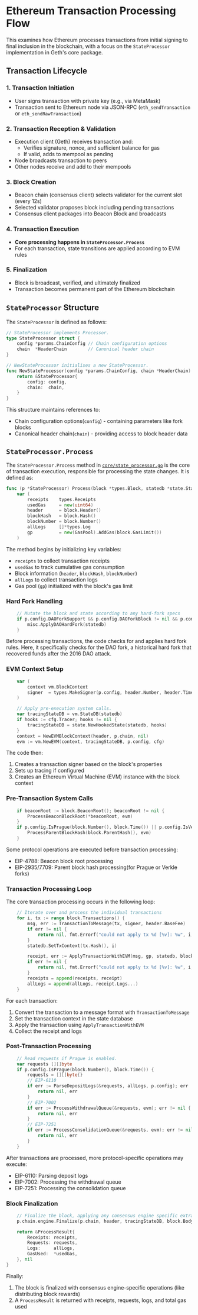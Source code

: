# Ethereum Transaction Processing Flow

This examines how Ethereum processes transactions from initial signing to final inclusion in the blockchain, with a focus on the `StateProcessor` implementation in Geth's core package.

## Transaction Lifecycle

### 1. Transaction Initiation

- User signs transaction with private key (e.g., via MetaMask)
- Transaction sent to Ethereum node via JSON-RPC (`eth_sendTransaction` or `eth_sendRawTransaction`)

### 2. Transaction Reception & Validation

- Execution client (Geth) receives transaction and:
  - Verifies signature, nonce, and sufficient balance for gas
  - If valid, adds to mempool as pending
- Node broadcasts transaction to peers
- Other nodes receive and add to their mempools

### 3. Block Creation

- Beacon chain (consensus client) selects validator for the current slot (every 12s)
- Selected validator proposes block including pending transactions
- Consensus client packages into Beacon Block and broadcasts

### 4. Transaction Execution

- **Core processing happens in `StateProcessor.Process`**
- For each transaction, state transitions are applied according to EVM rules

### 5. Finalization

- Block is broadcast, verified, and ultimately finalized
- Transaction becomes permanent part of the Ethereum blockchain

## `StateProcessor` Structure

The `StateProcessor` is defined as follows:

```go
// StateProcessor implements Processor.
type StateProcessor struct {
    config *params.ChainConfig // Chain configuration options
    chain  *HeaderChain        // Canonical header chain
}

// NewStateProcessor initialises a new StateProcessor.
func NewStateProcessor(config *params.ChainConfig, chain *HeaderChain) *StateProcessor {
    return &StateProcessor{
        config: config,
        chain:  chain,
    }
}
```

This structure maintains references to:

- Chain configuration options(`config`) - containing parameters like fork blocks
- Canonical header chain(`chain`) - providing access to block header data

## `StateProcessor.Process`

The `StateProcessor.Process` method in [`core/state_processor.go`](https://github.com/ethereum/go-ethereum/blob/master/core/state_processor.go) is the core of transaction execution, responsible for processing the state changes. It is defined as:

```go
func (p *StateProcessor) Process(block *types.Block, statedb *state.StateDB, cfg vm.Config) (*ProcessResult, error) {
    var (
        receipts    types.Receipts
        usedGas     = new(uint64)
        header      = block.Header()
        blockHash   = block.Hash()
        blockNumber = block.Number()
        allLogs     []*types.Log
        gp          = new(GasPool).AddGas(block.GasLimit())
    )
```

The method begins by initializing key variables:

- `receipts` to collect transaction receipts
- `usedGas` to track cumulative gas consumption
- Block information (`header`, `blockHash`, `blockNumber`)
- `allLogs` to collect transaction logs
- Gas pool (`gp`) initialized with the block's gas limit

### Hard Fork Handling

```go
    // Mutate the block and state according to any hard-fork specs
    if p.config.DAOForkSupport && p.config.DAOForkBlock != nil && p.config.DAOForkBlock.Cmp(block.Number()) == 0 {
        misc.ApplyDAOHardFork(statedb)
    }
```

Before processing transactions, the code checks for and applies hard fork rules. Here, it specifically checks for the DAO fork, a historical hard fork that recovered funds after the 2016 DAO attack.

### EVM Context Setup

```go
    var (
        context vm.BlockContext
        signer  = types.MakeSigner(p.config, header.Number, header.Time)
    )

    // Apply pre-execution system calls.
    var tracingStateDB = vm.StateDB(statedb)
    if hooks := cfg.Tracer; hooks != nil {
        tracingStateDB = state.NewHookedState(statedb, hooks)
    }
    context = NewEVMBlockContext(header, p.chain, nil)
    evm := vm.NewEVM(context, tracingStateDB, p.config, cfg)
```

The code then:

1. Creates a transaction signer based on the block's properties
2. Sets up tracing if configured
3. Creates an Ethereum Virtual Machine (EVM) instance with the block context

### Pre-Transaction System Calls

```go
    if beaconRoot := block.BeaconRoot(); beaconRoot != nil {
        ProcessBeaconBlockRoot(*beaconRoot, evm)
    }
    if p.config.IsPrague(block.Number(), block.Time()) || p.config.IsVerkle(block.Number(), block.Time()) {
        ProcessParentBlockHash(block.ParentHash(), evm)
    }
```

Some protocol operations are executed before transaction processing:

- EIP-4788: Beacon block root processing
- EIP-2935/7709: Parent block hash processing(for Prague or Verkle forks)

### Transaction Processing Loop

The core transaction processing occurs in the following loop:

```go
    // Iterate over and process the individual transactions
    for i, tx := range block.Transactions() {
        msg, err := TransactionToMessage(tx, signer, header.BaseFee)
        if err != nil {
            return nil, fmt.Errorf("could not apply tx %d [%v]: %w", i, tx.Hash().Hex(), err)
        }
        statedb.SetTxContext(tx.Hash(), i)

        receipt, err := ApplyTransactionWithEVM(msg, gp, statedb, blockNumber, blockHash, tx, usedGas, evm)
        if err != nil {
            return nil, fmt.Errorf("could not apply tx %d [%v]: %w", i, tx.Hash().Hex(), err)
        }
        receipts = append(receipts, receipt)
        allLogs = append(allLogs, receipt.Logs...)
    }
```

For each transaction:

1. Convert the transaction to a message format with `TransactionToMessage`
2. Set the transaction context in the state database
3. Apply the transaction using `ApplyTransactionWithEVM`
4. Collect the receipt and logs

### Post-Transaction Processing

```go
    // Read requests if Prague is enabled.
    var requests [][]byte
    if p.config.IsPrague(block.Number(), block.Time()) {
        requests = [][]byte{}
        // EIP-6110
        if err := ParseDepositLogs(&requests, allLogs, p.config); err != nil {
            return nil, err
        }
        // EIP-7002
        if err := ProcessWithdrawalQueue(&requests, evm); err != nil {
            return nil, err
        }
        // EIP-7251
        if err := ProcessConsolidationQueue(&requests, evm); err != nil {
            return nil, err
        }
    }
```

After transactions are processed, more protocol-specific operations may execute:

- EIP-6110: Parsing deposit logs
- EIP-7002: Processing the withdrawal queue
- EIP-7251: Processing the consolidation queue

### Block Finalization

```go
    // Finalize the block, applying any consensus engine specific extras (e.g. block rewards)
    p.chain.engine.Finalize(p.chain, header, tracingStateDB, block.Body())

    return &ProcessResult{
        Receipts: receipts,
        Requests: requests,
        Logs:     allLogs,
        GasUsed:  *usedGas,
    }, nil
}
```

Finally:

1. The block is finalized with consensus engine-specific operations (like distributing block rewards)
2. A `ProcessResult` is returned with receipts, requests, logs, and total gas used
